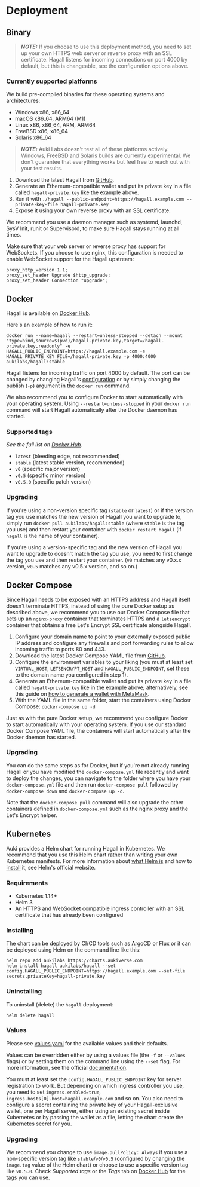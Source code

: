 # Deployment

## Binary

> **_NOTE:_** If you choose to use this deployment method, you need to set up your own HTTPS web server or reverse proxy with an SSL certificate. Hagall listens for incoming connections on port 4000 by default, but this is changeable, see the configuration options above.

### Currently supported platforms

We build pre-compiled binaries for these operating systems and architectures:

* Windows x86, x86_64
* macOS x86_64, ARM64 (M1)
* Linux x86, x86_64, ARM, ARM64
* FreeBSD x86, x86_64
* Solaris x86_64

> **_NOTE:_** Auki Labs doesn't test all of these platforms actively. Windows, FreeBSD and Solaris builds are currently experimental. We don't guarantee that everything works but feel free to reach out with your test results.

1. Download the latest Hagall from [GitHub](https://github.com/aukilabs/hagall/releases).
2. Generate an Ethereum-compatible wallet and put its private key in a file called `hagall-private.key` like the example above.
3. Run it with `./hagall --public-endpoint=https://hagall.example.com --private-key-file hagall-private.key`
4. Expose it using your own reverse proxy with an SSL certificate.

We recommend you use a daemon manager such as systemd, launchd, SysV Init, runit or Supervisord, to make sure Hagall stays running at all times.

Make sure that your web server or reverse proxy has support for WebSockets. If you choose to use nginx, this configuration is needed to enable WebSocket support for the Hagall upstream:

```text
proxy_http_version 1.1;
proxy_set_header Upgrade $http_upgrade;
proxy_set_header Connection "upgrade";
```

## Docker

Hagall is available on [Docker Hub](https://hub.docker.com/r/aukilabs/hagall).

Here's an example of how to run it:

```shell
docker run --name=hagall --restart=unless-stopped --detach --mount "type=bind,source=$(pwd)/hagall-private.key,target=/hagall-private.key,readonly" -e HAGALL_PUBLIC_ENDPOINT=https://hagall.example.com -e HAGALL_PRIVATE_KEY_FILE=/hagall-private.key -p 4000:4000 aukilabs/hagall:stable
```

Hagall listens for incoming traffic on port 4000 by default. The port can be changed by
changing Hagall's [configuration](#Configuration) or by simply changing the publish
(`-p`) argument in the `docker run` command.

We also recommend you to configure Docker to start automatically with your operating system. Using `--restart=unless-stopped` in your `docker run` command will start Hagall automatically after the Docker daemon has started.

### Supported tags
_See the full list on [Docker Hub](https://hub.docker.com/r/aukilabs/hagall)._

* `latest` (bleeding edge, not recommended)
* `stable` (latest stable version, recommended)
* `v0` (specific major version)
* `v0.5` (specific minor version)
* `v0.5.0` (specific patch version)

### Upgrading

If you're using a non-version specific tag (`stable` or `latest`) or if the version tag you use matches the new version of Hagall you want to upgrade to, simply run `docker pull aukilabs/hagall:stable` (where `stable` is the tag you use) and then restart your container with `docker restart hagall` (if `hagall` is the name of your container).

If you're using a version-specific tag and the new version of Hagall you want to upgrade to doesn't match the tag you use, you need to first change the tag you use and then restart your container. (`v0` matches any v0.x.x version, `v0.5` matches any v0.5.x version, and so on.)

## Docker Compose

Since Hagall needs to be exposed with an HTTPS address and Hagall itself doesn't terminate HTTPS, instead of using the pure Docker setup as described above, we recommend you to use our Docker Compose file that sets up an `nginx-proxy` container that terminates HTTPS and a `letsencrypt` container that obtains a free Let's Encrypt SSL certificate alongside Hagall.

1. Configure your domain name to point to your externally exposed public IP address and configure any firewalls and port forwarding rules to allow incoming traffic to ports 80 and 443.
2. Download the latest Docker Compose YAML file from [GitHub](https://github.com/aukilabs/hagall/blob/main/docker-compose.yml).
3. Configure the environment variables to your liking (you must at least set `VIRTUAL_HOST`, `LETSENCRYPT_HOST` and `HAGALL_PUBLIC_ENDPOINT`, set these to the domain name you configured in step 1).
4. Generate an Ethereum-compatible wallet and put its private key in a file called `hagall-private.key` like in the example above; alternatively, see this guide on [how to generate a wallet with MetaMask](https://www.posemesh.org/hagall-upgrade-guide).
5. With the YAML file in the same folder, start the containers using Docker Compose: `docker-compose up -d`

Just as with the pure Docker setup, we recommend you configure Docker to start automatically with your operating system. If you use our standard Docker Compose YAML file, the containers will start automatically after the Docker daemon has started.

### Upgrading

You can do the same steps as for Docker, but if you're not already running Hagall or you have modified the `docker-compose.yml` file recently and want to deploy the changes, you can navigate to the folder where you have your `docker-compose.yml` file and then run `docker-compose pull` followed by `docker-compose down` and `docker-compose up -d`.

Note that the `docker-compose pull` command will also upgrade the other containers defined in `docker-compose.yml` such as the nginx proxy and the Let's Encrypt helper.

## Kubernetes

Auki provides a Helm chart for running Hagall in Kubernetes. We recommend that you use this Helm chart rather than writing your own Kubernetes manifests. For more information about [what Helm is](https://helm.sh/docs/topics/architecture/) and how to [install](https://helm.sh/docs/intro/install/) it, see Helm's official website.

### Requirements

* Kubernetes 1.14+
* Helm 3
* An HTTPS and WebSocket compatible ingress controller with an SSL certificate that has already been configured

### Installing

The chart can be deployed by CI/CD tools such as ArgoCD or Flux or it can be deployed using Helm on the command line like this:

```shell
helm repo add aukilabs https://charts.aukiverse.com
helm install hagall aukilabs/hagall --set config.HAGALL_PUBLIC_ENDPOINT=https://hagall.example.com --set-file secrets.privateKey=hagall-private.key
```

### Uninstalling

To uninstall (delete) the `hagall` deployment:

```shell
helm delete hagall
```

### Values

Please see [values.yaml](https://github.com/aukilabs/helm-charts/blob/main/charts/hagall/values.yaml) for the available values and their defaults.

Values can be overridden either by using a values file (the `-f` or `--values` flags) or by setting them on the command line using the `--set` flag. For more information, see the official [documentation](https://helm.sh/docs/helm/helm_install/).

You must at least set the `config.HAGALL_PUBLIC_ENDPOINT` key for server registration to work. But depending on which ingress controller you use, you need to set `ingress.enabled=true`, `ingress.hosts[0].host=hagall.example.com` and so on. You also need to configure a secret containing the private key of your Hagall-exclusive wallet, one per Hagall server, either using an existing secret inside Kubernetes or by passing the wallet as a file, letting the chart create the Kubernetes secret for you.

### Upgrading

We recommend you change to use `image.pullPolicy: Always` if you use a non-specific version tag like `stable`/`v0`/`v0.5` (configured by changing the `image.tag` value of the Helm chart) or choose to use a specific version tag like `v0.5.0`. Check *Supported tags* or the *Tags* tab on [Docker Hub](https://hub.docker.com/r/aukilabs/hagall) for the tags you can use.
